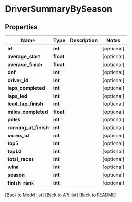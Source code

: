# DriverSummaryBySeason

## Properties
Name | Type | Description | Notes
------------ | ------------- | ------------- | -------------
**id** | **int** |  | [optional] 
**average_start** | **float** |  | [optional] 
**average_finish** | **float** |  | [optional] 
**dnf** | **int** |  | [optional] 
**driver_id** | **int** |  | [optional] 
**laps_completed** | **int** |  | [optional] 
**laps_led** | **int** |  | [optional] 
**lead_lap_finish** | **int** |  | [optional] 
**miles_completed** | **float** |  | [optional] 
**poles** | **int** |  | [optional] 
**running_at_finish** | **int** |  | [optional] 
**series_id** | **int** |  | [optional] 
**top5** | **int** |  | [optional] 
**top10** | **int** |  | [optional] 
**total_races** | **int** |  | [optional] 
**wins** | **int** |  | [optional] 
**season** | **int** |  | [optional] 
**finish_rank** | **int** |  | [optional] 

[[Back to Model list]](../README.md#documentation-for-models) [[Back to API list]](../README.md#documentation-for-api-endpoints) [[Back to README]](../README.md)

